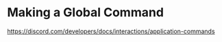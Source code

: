 


# Making a Global Command

https://discord.com/developers/docs/interactions/application-commands

